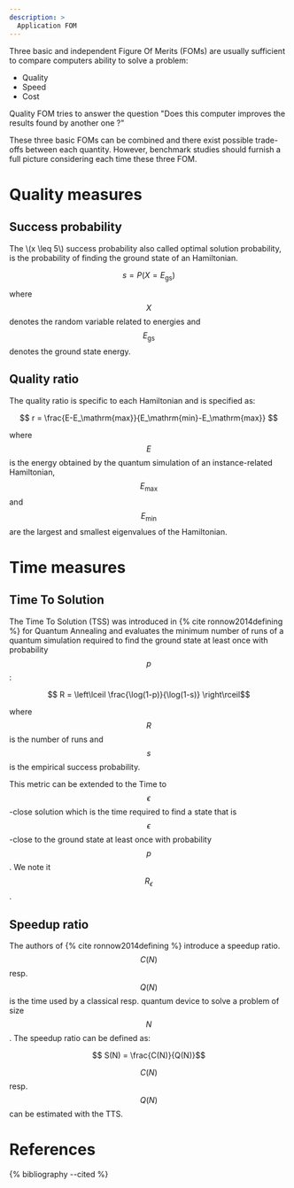 ```yaml
---
description: >
  Application FOM
---
```


Three basic and independent Figure Of Merits (FOMs) are usually sufficient to compare computers ability to solve a problem:
- Quality
- Speed
- Cost

Quality FOM tries to answer the question "Does this computer improves the results found by another one ?" 

These three basic FOMs can be combined and there exist possible trade-offs between each quantity. However, benchmark studies should furnish a full picture considering each time these three FOM. 

# Quality measures

## Success probability 

The \\(x \leq 5\\) success probability also called optimal solution probability, is the probability of finding the ground state of an Hamiltonian.

$$ s = P(X = E_\mathrm{gs}) $$

where $$X$$ denotes the random variable related to energies and $$E_\mathrm{gs}$$ denotes the ground state energy.

## Quality ratio

The quality ratio is specific to each Hamiltonian and is specified as:

$$ r = \frac{E-E_\mathrm{max}}{E_\mathrm{min}-E_\mathrm{max}} $$

where $$E$$ is the energy obtained by the quantum simulation of an instance-related Hamiltonian, $$E_\mathrm{max}$$ and $$E_\mathrm{min}$$ are the largest and smallest eigenvalues of the Hamiltonian.

# Time measures

## Time To Solution

The Time To Solution (TSS) was introduced in {% cite ronnow2014defining %} for Quantum Annealing and evaluates the minimum number of runs of a quantum simulation required to find the ground state at least once with probability $$p$$:

$$ R = \left\lceil \frac{\log(1-p)}{\log(1-s)} \right\rceil$$

where $$R$$ is the number of runs and $$s$$ is the empirical success probability.

This metric can be extended to the Time to $$\epsilon$$-close solution which is the time required to find a state that is $$\epsilon$$-close to the ground state at least once with probability $$p$$. We note it $$R_\epsilon$$.

<!-- Ajouter les déclinaisons des différents TTS avec calculs ou non annealing run. -->

## Speedup ratio

The authors of {% cite ronnow2014defining %} introduce a speedup ratio. $$C(N)$$ resp. $$Q(N)$$ is the time used by a classical resp. quantum device to solve a problem of size $$N$$. The speedup ratio can be defined as:

$$ S(N) = \frac{C(N)}{Q(N)}$$

$$C(N)$$ resp. $$Q(N)$$ can be estimated with the TTS.


# References
{% bibliography --cited %}